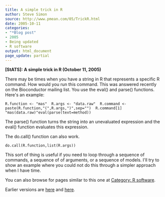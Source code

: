 ```yaml
---
title: A simple trick in R
author: Steve Simon
source: http://www.pmean.com/05/TrickR.html
date: 2005-10-11
categories:
- "*Blog post"
- 2005
- Being updated
- R software
output: html_document
page_update: partial
---
```

**[StATS]:** **A simple trick in R (October 11,
2005)**

There may be times when you have a string in R that represents a
specific R command. How would you run this command. This was answered
recently on the Bioconductor mailing list. You use the eval() and
parse() functions. Here's an example:

`R.function <- "mas"  R.args <- "data.raw"  R.command <- paste(R.function,"(",R.args,")",sep="")  R.command[1] "mas(data.raw)"eval(parse(text=method))`

The parse() function turns the string into an unevaluated expression
and the eval() function evaluates this expression.

The do.call() function can also work.

`do.call(R.function,list(R.args))`

This sort of thing is useful if you need to loop through a sequence of
commands, a sequence of of arguments, or a sequence of models. I'll
try to show an example where you could not do this through a simpler
approach when I have time.

You can also browse
for pages similar to this one at [Category: R
software](../category/RSoftware.html).

Earlier versions are [here][sim1] and [here][sim2].

[sim1]: http://www.pmean.com/05/TrickR.html
[sim2]: http://new.pmean.com/string-to-command/
